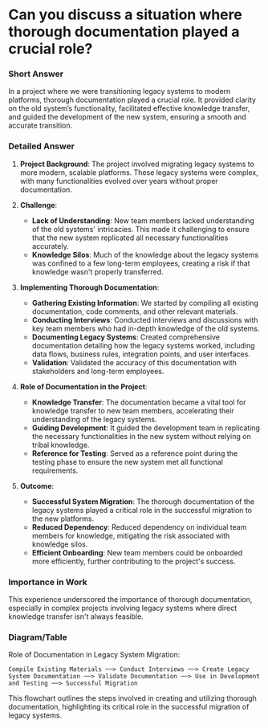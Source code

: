 # Can you discuss a situation where thorough documentation played a crucial role?

### Short Answer
In a project where we were transitioning legacy systems to modern platforms, thorough documentation played a crucial role. It provided clarity on the old system’s functionality, facilitated effective knowledge transfer, and guided the development of the new system, ensuring a smooth and accurate transition.

### Detailed Answer
1. **Project Background**: The project involved migrating legacy systems to more modern, scalable platforms. These legacy systems were complex, with many functionalities evolved over years without proper documentation.

2. **Challenge**:
    - **Lack of Understanding**: New team members lacked understanding of the old systems' intricacies. This made it challenging to ensure that the new system replicated all necessary functionalities accurately.
    - **Knowledge Silos**: Much of the knowledge about the legacy systems was confined to a few long-term employees, creating a risk if that knowledge wasn't properly transferred.

3. **Implementing Thorough Documentation**:
    - **Gathering Existing Information**: We started by compiling all existing documentation, code comments, and other relevant materials.
    - **Conducting Interviews**: Conducted interviews and discussions with key team members who had in-depth knowledge of the old systems.
    - **Documenting Legacy Systems**: Created comprehensive documentation detailing how the legacy systems worked, including data flows, business rules, integration points, and user interfaces.
    - **Validation**: Validated the accuracy of this documentation with stakeholders and long-term employees.

4. **Role of Documentation in the Project**:
    - **Knowledge Transfer**: The documentation became a vital tool for knowledge transfer to new team members, accelerating their understanding of the legacy systems.
    - **Guiding Development**: It guided the development team in replicating the necessary functionalities in the new system without relying on tribal knowledge.
    - **Reference for Testing**: Served as a reference point during the testing phase to ensure the new system met all functional requirements.

5. **Outcome**:
    - **Successful System Migration**: The thorough documentation of the legacy systems played a critical role in the successful migration to the new platforms.
    - **Reduced Dependency**: Reduced dependency on individual team members for knowledge, mitigating the risk associated with knowledge silos.
    - **Efficient Onboarding**: New team members could be onboarded more efficiently, further contributing to the project's success.

### Importance in Work
This experience underscored the importance of thorough documentation, especially in complex projects involving legacy systems where direct knowledge transfer isn't always feasible.

### Diagram/Table
Role of Documentation in Legacy System Migration:

```plaintext
Compile Existing Materials ──> Conduct Interviews ──> Create Legacy System Documentation ──> Validate Documentation ──> Use in Development and Testing ──> Successful Migration
```

This flowchart outlines the steps involved in creating and utilizing thorough documentation, highlighting its critical role in the successful migration of legacy systems.